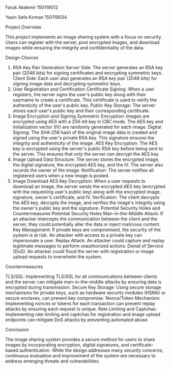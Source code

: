 Faruk Akdemir  150119012

Yasin Sefa Kırman 150119034

Project Overview

This project implements an image sharing system with a focus on security. Users can register with the server, post encrypted images, and download images while ensuring the integrity and confidentiality of the data.

Design Choices
1. RSA Key Pair Generation
Server Side: The server generates an RSA key pair (2048 bits) for signing certificates and encrypting symmetric keys.
Client Side: Each user also generates an RSA key pair (2048 bits) for signing image data and decrypting symmetric keys.
3. User Registration and Certification
Certificate Signing: When a user registers, the server signs the user's public key along with their username to create a certificate. This certificate is used to verify the authenticity of the user's public key.
Public Key Storage: The server stores each user's public key and their corresponding certificate.
4. Image Encryption and Signing
Symmetric Encryption: Images are encrypted using AES with a 256-bit key in CBC mode. The AES key and initialization vector (IV) are randomly generated for each image.
Digital Signing: The SHA-256 hash of the original image data is created and signed using the user's private RSA key. This signature ensures the integrity and authenticity of the image.
AES Key Encryption: The AES key is encrypted using the server's public RSA key before being sent to the server. This ensures that only the server can decrypt the AES key.
5. Image Upload
Data Structure: The server stores the encrypted image, the digital signature, the encrypted AES key, and the IV. The server also records the owner of the image.
Notification: The server notifies all registered users when a new image is posted.
6. Image Download
AES Key Decryption: When a user requests to download an image, the server sends the encrypted AES key (encrypted with the requesting user's public key) along with the encrypted image, signature, owner's certificate, and IV.
Verification: The client decrypts the AES key, decrypts the image, and verifies the image's integrity using the owner's public key and the signature.
Potential Security Holes and Countermeasures
Potential Security Holes
Man-in-the-Middle Attack: If an attacker intercepts the communication between the client and the server, they could potentially alter the data or inject malicious content.
Key Management: If private keys are compromised, the security of the system is at risk. An attacker with access to a private key can impersonate a user.
Replay Attack: An attacker could capture and replay legitimate messages to perform unauthorized actions.
Denial of Service (DoS): An attacker could flood the server with registration or image upload requests to overwhelm the system.


Countermeasures

TLS/SSL: Implementing TLS/SSL for all communications between clients and the server can mitigate man-in-the-middle attacks by ensuring data is encrypted during transmission.
Secure Key Storage: Using secure storage mechanisms for private keys, such as hardware security modules (HSMs) or secure enclaves, can prevent key compromise.
Nonce/Token Mechanism: Implementing nonces or tokens for each transaction can prevent replay attacks by ensuring each request is unique.
Rate Limiting and Captchas: Implementing rate limiting and captchas for registration and image upload endpoints can mitigate DoS attacks by preventing automated abuse.


Conclusion

The image sharing system provides a secure method for users to share images by incorporating encryption, digital signatures, and certificate-based authentication. While the design addresses many security concerns, continuous evaluation and improvement of the system are necessary to address emerging threats and vulnerabilities.










